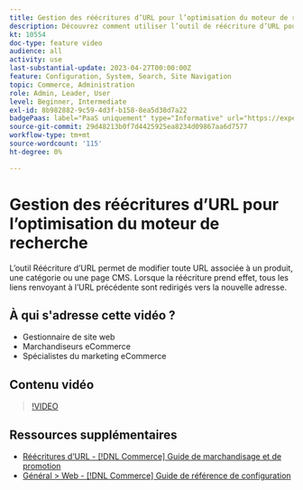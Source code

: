```yaml
---
title: Gestion des réécritures d’URL pour l’optimisation du moteur de recherche
description: Découvrez comment utiliser l’outil de réécriture d’URL pour modifier toute URL associée à un produit, une catégorie ou une page CMS.
kt: 10554
doc-type: feature video
audience: all
activity: use
last-substantial-update: 2023-04-27T00:00:00Z
feature: Configuration, System, Search, Site Navigation
topic: Commerce, Administration
role: Admin, Leader, User
level: Beginner, Intermediate
exl-id: 8b982882-9c59-4d3f-b158-8ea5d38d7a22
badgePaas: label="PaaS uniquement" type="Informative" url="https://experienceleague.adobe.com/fr/docs/commerce/user-guides/product-solutions" tooltip="S’applique uniquement aux projets Adobe Commerce on Cloud (infrastructure PaaS gérée par Adobe) et aux projets On-premise."
source-git-commit: 29d48213b0f7d4425925ea8234d09867aa6d7577
workflow-type: tm+mt
source-wordcount: '115'
ht-degree: 0%

---
```


# Gestion des réécritures d’URL pour l’optimisation du moteur de recherche

L’outil Réécriture d’URL permet de modifier toute URL associée à un produit, une catégorie ou une page CMS. Lorsque la réécriture prend effet, tous les liens renvoyant à l’URL précédente sont redirigés vers la nouvelle adresse.

## À qui s&#39;adresse cette vidéo ?

- Gestionnaire de site web
- Marchandiseurs eCommerce
- Spécialistes du marketing eCommerce

## Contenu vidéo

>[!VIDEO](https://video.tv.adobe.com/v/3410124?quality=12&learn=on&captions=fre_fr)

## Ressources supplémentaires

- [Réécritures d’URL - [!DNL Commerce] Guide de marchandisage et de promotion](https://experienceleague.adobe.com/docs/commerce-admin/marketing/seo/url-rewrites/url-rewrite.html?lang=fr)
- [Général > Web - [!DNL Commerce] Guide de référence de configuration](https://experienceleague.adobe.com/docs/commerce-admin/config/general/web.html?lang=fr)
